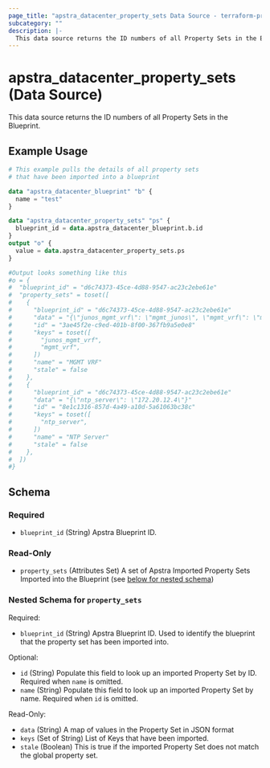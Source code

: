 ```yaml
---
page_title: "apstra_datacenter_property_sets Data Source - terraform-provider-apstra"
subcategory: ""
description: |-
  This data source returns the ID numbers of all Property Sets in the Blueprint.
---
```


# apstra_datacenter_property_sets (Data Source)

This data source returns the ID numbers of all Property Sets in the Blueprint.

## Example Usage

```terraform
# This example pulls the details of all property sets
# that have been imported into a blueprint

data "apstra_datacenter_blueprint" "b" {
  name = "test"
}

data "apstra_datacenter_property_sets" "ps" {
  blueprint_id = data.apstra_datacenter_blueprint.b.id
}
output "o" {
  value = data.apstra_datacenter_property_sets.ps
}

#Output looks something like this
#o = {
#  "blueprint_id" = "d6c74373-45ce-4d88-9547-ac23c2ebe61e"
#  "property_sets" = toset([
#    {
#      "blueprint_id" = "d6c74373-45ce-4d88-9547-ac23c2ebe61e"
#      "data" = "{\"junos_mgmt_vrf\": \"mgmt_junos\", \"mgmt_vrf\": \"management\"}"
#      "id" = "3ae45f2e-c9ed-401b-8f00-367fb9a5e0e8"
#      "keys" = toset([
#        "junos_mgmt_vrf",
#        "mgmt_vrf",
#      ])
#      "name" = "MGMT VRF"
#      "stale" = false
#    },
#    {
#      "blueprint_id" = "d6c74373-45ce-4d88-9547-ac23c2ebe61e"
#      "data" = "{\"ntp_server\": \"172.20.12.4\"}"
#      "id" = "8e1c1316-857d-4a49-a10d-5a61063bc38c"
#      "keys" = toset([
#        "ntp_server",
#      ])
#      "name" = "NTP Server"
#      "stale" = false
#    },
#  ])
#}
```

<!-- schema generated by tfplugindocs -->
## Schema

### Required

- `blueprint_id` (String) Apstra Blueprint ID.

### Read-Only

- `property_sets` (Attributes Set) A set of Apstra Imported Property Sets Imported into the Blueprint (see [below for nested schema](#nestedatt--property_sets))

<a id="nestedatt--property_sets"></a>
### Nested Schema for `property_sets`

Required:

- `blueprint_id` (String) Apstra Blueprint ID. Used to identify the blueprint that the property set has been imported into.

Optional:

- `id` (String) Populate this field to look up an imported Property Set by ID. Required when `name` is omitted.
- `name` (String) Populate this field to look up an imported Property Set by name. Required when `id` is omitted.

Read-Only:

- `data` (String) A map of values in the Property Set in JSON format
- `keys` (Set of String) List of Keys that have been imported.
- `stale` (Boolean) This is true if the imported Property Set does not match the global property set.
